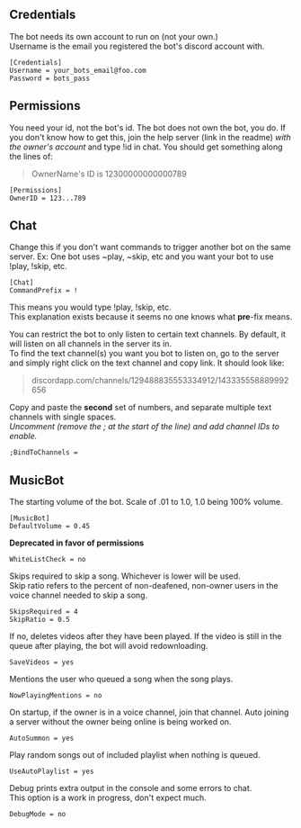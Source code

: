 ## Credentials

The bot needs its own account to run on (not your own.)  
Username is the email you registered the bot's discord account with.

    [Credentials]
    Username = your_bots_email@foo.com
    Password = bots_pass

## Permissions

You need your id, not the bot's id.  The bot does not own the bot, you do.
If you don't know how to get this, join the help server (link in the readme) *with the owner's account* and type !id in chat. You should get something along the lines of: 
> OwnerName's ID is 12300000000000789

    [Permissions]
    OwnerID = 123...789

## Chat

Change this if you don't want commands to trigger another bot on the same server. Ex: One bot uses ~play, ~skip, etc and you want your bot to use !play, !skip, etc.  
    
    [Chat]
    CommandPrefix = !
   
This means you would type !play, !skip, etc.  
This explanation exists because it seems no one knows what **pre**-fix means.  
  
You can restrict the bot to only listen to certain text channels. By default, it will listen on all channels in the server its in.  
To find the text channel(s) you want you bot to listen on, go to the server and simply right click on the text channel and copy link. It should look like:
> discordapp.com/channels/129488835553334912/143335558889992656  

Copy and paste the **second** set of numbers, and separate multiple text channels with single spaces.  
*Uncomment (remove the ; at the start of the line) and add channel IDs to enable.*  

    ;BindToChannels = 

## MusicBot

The starting volume of the bot. Scale of .01 to 1.0, 1.0 being 100% volume.  

    [MusicBot]
    DefaultVolume = 0.45  

**Deprecated in favor of permissions**

    WhiteListCheck = no

Skips required to skip a song.  Whichever is lower will be used.  
Skip ratio refers to the percent of non-deafened, non-owner users in the voice channel needed to skip a song.  

    SkipsRequired = 4
    SkipRatio = 0.5

If no, deletes videos after they have been played. If the video is still in the queue after playing, the bot will avoid redownloading.  

    SaveVideos = yes  

Mentions the user who queued a song when the song plays.  
  
    NowPlayingMentions = no  

On startup, if the owner is in a voice channel, join that channel. Auto joining a server without the owner being online  is being worked on.  

    AutoSummon = yes

Play random songs out of included playlist when nothing is queued.  

    UseAutoPlaylist = yes

Debug prints extra output in the console and some errors to chat.  
This option is a work in progress, don't expect much.  

    DebugMode = no